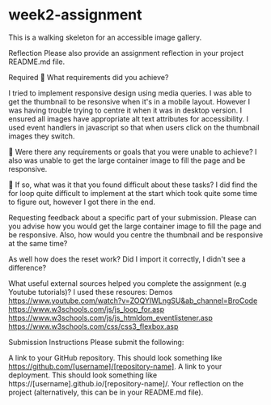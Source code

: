 # week2-assignment
This is a walking skeleton for an accessible image gallery.


Reflection
Please also provide an assignment reflection in your project README.md file.

Required
🎯 What requirements did you achieve?

I tried to implement responsive design using media queries. I was able to get the thumbnail to be resonsive when it's in a mobile layout. However I was having trouble trying to centre it when it was in desktop version. 
I ensured all images have appropriate alt text attributes for accessibility.
I used event handlers in javascript so that when users click on the thumbnail images they switch.

🎯 Were there any requirements or goals that you were unable to achieve?
I also was unable to get the large container image to fill the page and be responsive. 

🎯 If so, what was it that you found difficult about these tasks?
I did find the for loop quite difficult to implement at the start which took quite some time to figure out, however I got there in the end.

Requesting feedback about a specific part of your submission.
Please can you advise how you would get the large container image to fill the page and be responsive. Also, how would you centre the thumbnail and be responsive at the same time?

As well how does the reset work? Did I import it correctly, I didn't see a difference?

What useful external sources helped you complete the assignment (e.g Youtube tutorials)?
I used these resoures:
Demos
https://www.youtube.com/watch?v=ZOQYIWLngSU&ab_channel=BroCode
https://www.w3schools.com/js/js_loop_for.asp
https://www.w3schools.com/js/js_htmldom_eventlistener.asp
https://www.w3schools.com/css/css3_flexbox.asp


Submission Instructions
Please submit the following:

A link to your GitHub repository. This should look something like https://github.com/[username]/[repository-name].
A link to your deployment. This should look something like https://[username].github.io/[repository-name]/.
Your reflection on the project (alternatively, this can be in your README.md file).
